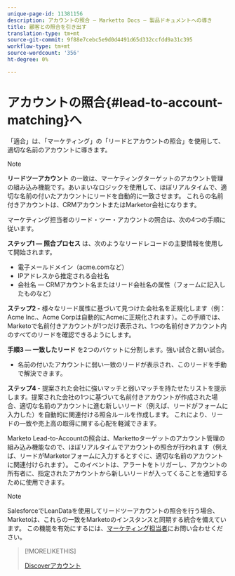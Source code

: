 ```yaml
---
unique-page-id: 11381156
description: アカウントの照合 — Marketto Docs — 製品ドキュメントへの導き
title: 顧客との照合を引き出す
translation-type: tm+mt
source-git-commit: 9f88e7cebc5e9d0d4491d65d332ccfdd9a31c395
workflow-type: tm+mt
source-wordcount: '356'
ht-degree: 0%

---
```



# アカウントの照合{#lead-to-account-matching}へ

「適合」は、「マーケティング」の「リードとアカウントの照合」を使用して、適切な名前のアカウントに導きます。

>[!NOTE]
>
>**リードツーアカウント** の一致は、マーケティングターゲットのアカウント管理の組み込み機能です。あいまいなロジックを使用して、ほぼリアルタイムで、適切な名前の付いたアカウントにリードを自動的に一致させます。 これらの名前付きアカウントは、CRMアカウントまたはMarketor会社になります。

マーケティング担当者のリード・ツー・アカウントの照合は、次の4つの手順に従います。

**ステップ1 — 照合プロセス** は、次のようなリードレコードの主要情報を使用して開始されます。

* 電子メールドメイン（acme.comなど）
* IPアドレスから推定される会社名
* 会社名 — CRMアカウント名またはリード会社名の属性（フォームに記入したものなど）

**ステップ2 -** 様々なリード属性に基づいて見つけた会社名を正規化します（例：Acme Inc.、Acme Corpは自動的にAcmeに正規化されます）。この手順では、Marketoで名前付きアカウントが1つだけ表示され、1つの名前付きアカウント内のすべてのリードを確認できるようにします。

**手順3 — 一致したリード** を2つのバケットに分割します。強い試合と弱い試合。

* 名前の付いたアカウントに弱い一致のリードが表示され、このリードを手動で解決できます。

**ステップ4 -** 提案された会社に強いマッチと弱いマッチを持たせたリストを提示します。提案された会社の1つに基づいて名前付きアカウントが作成された場合、適切な名前のアカウントに進む新しいリード（例えば、リードがフォームに入力した）を自動的に関連付ける照合ルールを作成します。 これにより、リードの一致や売上高の取得に関する心配を軽減できます。

Marketo Lead-to-Accountの照合は、Markettoターゲットのアカウント管理の組み込み機能なので、ほぼリアルタイムでアカウントの照合が行われます（例えば、リードがMarketorフォームに入力するとすぐに、適切な名前のアカウントに関連付けられます）。 このイベントは、アラートをトリガーし、アカウントの所有者に、指定されたアカウントから新しいリードが入ってくることを通知するために使用できます。

>[!NOTE]
>
>SalesforceでLeanDataを使用してリードツーアカウントの照合を行う場合、Marketoは、これらの一致をMarketoのインスタンスと同期する統合を備えています。 この機能を有効にするには、[マーケティング担当者](https://nation.marketo.com/t5/Support/ct-p/Support)にお問い合わせください。

>[!MORELIKETHIS]
>
>[Discoverアカウント](/help/marketo/product-docs/target-account-management/target/named-accounts/discover-accounts.md)
